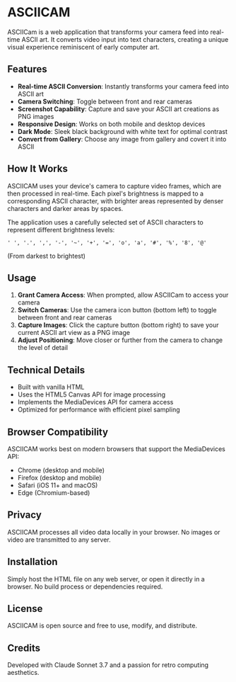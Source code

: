 # ASCIICAM 
ASCIICam is a web application that transforms your camera feed into real-time ASCII art. It converts video input into text characters, creating a unique visual experience reminiscent of early computer art.

## Features

- **Real-time ASCII Conversion**: Instantly transforms your camera feed into ASCII art
- **Camera Switching**: Toggle between front and rear cameras
- **Screenshot Capability**: Capture and save your ASCII art creations as PNG images
- **Responsive Design**: Works on both mobile and desktop devices
- **Dark Mode**: Sleek black background with white text for optimal contrast
- **Convert from Gallery**: Choose any image from gallery and covert it into ASCII

## How It Works

ASCIICAM uses your device's camera to capture video frames, which are then processed in real-time. Each pixel's brightness is mapped to a corresponding ASCII character, with brighter areas represented by denser characters and darker areas by spaces.

The application uses a carefully selected set of ASCII characters to represent different brightness levels:
```
' ', '.', ',', '-', '~', '+', '=', 'o', 'a', '#', '%', '8', '@'
```
(From darkest to brightest)

## Usage

1. **Grant Camera Access**: When prompted, allow ASCIICam to access your camera
2. **Switch Cameras**: Use the camera icon button (bottom left) to toggle between front and rear cameras
3. **Capture Images**: Click the capture button (bottom right) to save your current ASCII art view as a PNG image
4. **Adjust Positioning**: Move closer or further from the camera to change the level of detail

## Technical Details

- Built with vanilla HTML
- Uses the HTML5 Canvas API for image processing
- Implements the MediaDevices API for camera access
- Optimized for performance with efficient pixel sampling

## Browser Compatibility

ASCIICAM works best on modern browsers that support the MediaDevices API:
- Chrome (desktop and mobile)
- Firefox (desktop and mobile)
- Safari (iOS 11+ and macOS)
- Edge (Chromium-based)

## Privacy

ASCIICAM processes all video data locally in your browser. No images or video are transmitted to any server.

## Installation

Simply host the HTML file on any web server, or open it directly in a browser. No build process or dependencies required.

## License

ASCIICAM is open source and free to use, modify, and distribute.

## Credits

Developed with Claude Sonnet 3.7 and a passion for retro computing aesthetics.
